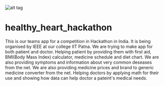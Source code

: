 ![alt tag](https://github.com/taeven/healthy_heart_hackathon/blob/master/app/src/main/res/drawable/newlogo.png)
# healthy_heart_hackathon
This is our teams app for a competition in Hackathon in India.
It is being organised by IEEE at our college IIT Patna.
We are trying to make app for both patient and doctor.
Helping patient by providing them with first aid, BMI(Body Mass Index) calculator, medicine schedule and diet chart.
We are also providing symptoms and information about very common deseases from the net.
We are also providing medicine prices and brand to generic medicine converter from the net.
Helping doctors by applying math for their use and showing how data can help doctor a pateint's medical needs.
